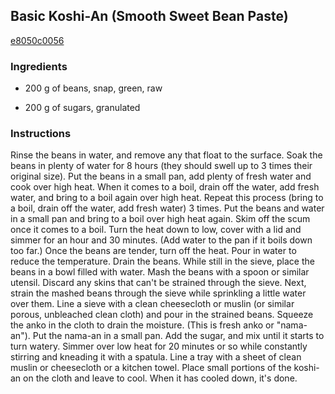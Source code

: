 ## Basic Koshi-An (Smooth Sweet Bean Paste)

[e8050c0056](https://cookpad.com/us/recipes/152036-basic-koshi-an-smooth-sweet-bean-paste)

### Ingredients

 - 200 g of beans, snap, green, raw

 - 200 g of sugars, granulated

### Instructions

Rinse the beans in water, and remove any that float to the surface. Soak the beans in plenty of water for 8 hours (they should swell up to 3 times their original size). Put the beans in a small pan, add plenty of fresh water and cook over high heat. When it comes to a boil, drain off the water, add fresh water, and bring to a boil again over high heat. Repeat this process (bring to a boil, drain off the water, add fresh water) 3 times. Put the beans and water in a small pan and bring to a boil over high heat again. Skim off the scum once it comes to a boil. Turn the heat down to low, cover with a lid and simmer for an hour and 30 minutes. (Add water to the pan if it boils down too far.) Once the beans are tender, turn off the heat. Pour in water to reduce the temperature. Drain the beans. While still in the sieve, place the beans in a bowl filled with water. Mash the beans with a spoon or similar utensil. Discard any skins that can't be strained through the sieve. Next, strain the mashed beans through the sieve while sprinkling a little water over them. Line a sieve with a clean cheesecloth or muslin (or similar porous, unbleached clean cloth) and pour in the strained beans. Squeeze the anko in the cloth to drain the moisture. (This is fresh anko or "nama-an"). Put the nama-an in a small pan. Add the sugar, and mix until it starts to turn watery. Simmer over low heat for 20 minutes or so while constantly stirring and kneading it with a spatula. Line a tray with a sheet of clean muslin or cheesecloth or a kitchen towel. Place small portions of the koshi-an on the cloth and leave to cool. When it has cooled down, it's done.
